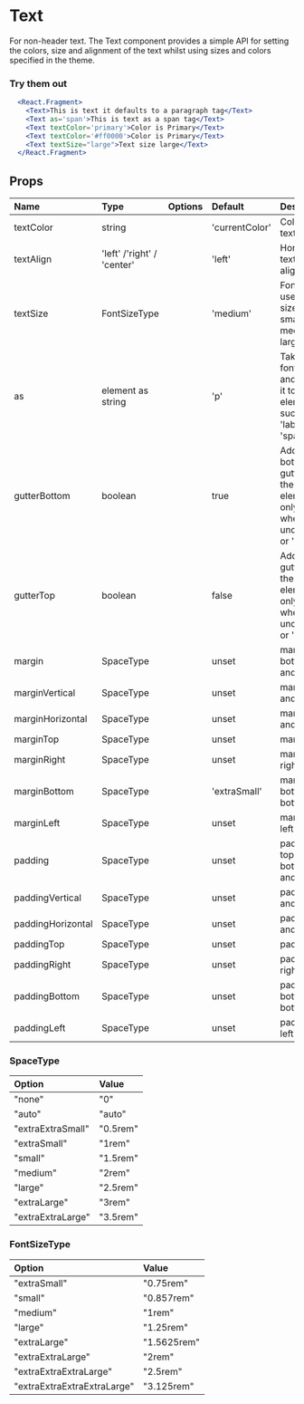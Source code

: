 # Text

For non-header text. The Text component provides a simple API for setting the colors, size and alignment of the text whilst using sizes and colors specified in the theme.

### Try them out

```.jsx
  <React.Fragment>
    <Text>This is text it defaults to a paragraph tag</Text>
    <Text as='span'>This is text as a span tag</Text>
    <Text textColor='primary'>Color is Primary</Text>
    <Text textColor='#ff0000'>Color is Primary</Text>
    <Text textSize="large">Text size large</Text>
  </React.Fragment>
```

## Props

| Name              | Type                       | Options | Default        | Description                                                                     |
| :---------------- | :------------------------- | :-----: | :------------- | :------------------------------------------------------------------------------ |
| textColor         | string                     |         | 'currentColor' | Color of text                                                                   |
| textAlign         | 'left' /'right' / 'center' |         | 'left'         | Horizontal text alignment                                                       |
| textSize          | FontSizeType               |         | 'medium'       | Font size uses t-shirt sizes of small medium large etc                          |
| as                | element as string          |         | 'p'            | Takes the font styling and applies it to an element such as 'label' or 'span'   |
| gutterBottom      | boolean                    |         | true           | Adds bottom gutter to the text element only works when 'as' is undefined or 'p' |
| gutterTop         | boolean                    |         | false          | Adds top gutter to the text element only works when 'as' is undefined or 'p'    |
| margin            | SpaceType                  |         | unset          | margin top, bottom, left and right                                              |
| marginVertical    | SpaceType                  |         | unset          | margin top and bottom                                                           |
| marginHorizontal  | SpaceType                  |         | unset          | margin left and right                                                           |
| marginTop         | SpaceType                  |         | unset          | margin top                                                                      |
| marginRight       | SpaceType                  |         | unset          | margin right right                                                              |
| marginBottom      | SpaceType                  |         | 'extraSmall'   | margin bottom bottom                                                            |
| marginLeft        | SpaceType                  |         | unset          | margin left left                                                                |
| padding           | SpaceType                  |         | unset          | padding top, bottom, left and right                                             |
| paddingVertical   | SpaceType                  |         | unset          | padding top and bottom                                                          |
| paddingHorizontal | SpaceType                  |         | unset          | padding left and right                                                          |
| paddingTop        | SpaceType                  |         | unset          | padding top                                                                     |
| paddingRight      | SpaceType                  |         | unset          | padding right right                                                             |
| paddingBottom     | SpaceType                  |         | unset          | padding bottom bottom                                                           |
| paddingLeft       | SpaceType                  |         | unset          | padding left left                                                               |

### SpaceType

| Option            | Value    |
| :---------------- | :------- |
| "none"            | "0"      |
| "auto"            | "auto"   |
| "extraExtraSmall" | "0.5rem" |
| "extraSmall"      | "1rem"   |
| "small"           | "1.5rem" |
| "medium"          | "2rem"   |
| "large"           | "2.5rem" |
| "extraLarge"      | "3rem"   |
| "extraExtraLarge" | "3.5rem" |

### FontSizeType

| Option                      | Value       |
| :-------------------------- | :---------- |
| "extraSmall"                | "0.75rem"   |
| "small"                     | "0.857rem"  |
| "medium"                    | "1rem"      |
| "large"                     | "1.25rem"   |
| "extraLarge"                | "1.5625rem" |
| "extraExtraLarge"           | "2rem"      |
| "extraExtraExtraLarge"      | "2.5rem"    |
| "extraExtraExtraExtraLarge" | "3.125rem"  |
